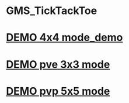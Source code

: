 # GMS_TickTackToe
# [DEMO 4x4 mode_demo](https://github.com/Gichik/GMS_TickTackToe/blob/master/GMS_ttt_4x4_demo.gif) 
# [DEMO pve 3x3 mode](https://github.com/Gichik/GMS_TickTackToe/blob/master/GMS_ttt_3x3_pve.gif)  
# [DEMO pvp 5x5 mode](https://github.com/Gichik/GMS_TickTackToe/blob/master/GMS_ttt_5x5_pvp.gif) 
